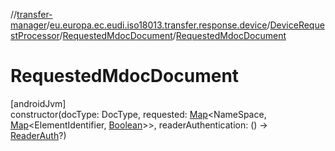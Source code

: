 //[transfer-manager](../../../../index.md)/[eu.europa.ec.eudi.iso18013.transfer.response.device](../../index.md)/[DeviceRequestProcessor](../index.md)/[RequestedMdocDocument](index.md)/[RequestedMdocDocument](-requested-mdoc-document.md)

# RequestedMdocDocument

[androidJvm]\
constructor(docType: DocType, requested: [Map](https://kotlinlang.org/api/latest/jvm/stdlib/kotlin-stdlib/kotlin.collections/-map/index.html)&lt;NameSpace, [Map](https://kotlinlang.org/api/latest/jvm/stdlib/kotlin-stdlib/kotlin.collections/-map/index.html)&lt;ElementIdentifier, [Boolean](https://kotlinlang.org/api/latest/jvm/stdlib/kotlin-stdlib/kotlin/-boolean/index.html)&gt;&gt;, readerAuthentication: () -&gt; [ReaderAuth](../../../eu.europa.ec.eudi.iso18013.transfer.response/-reader-auth/index.md)?)
